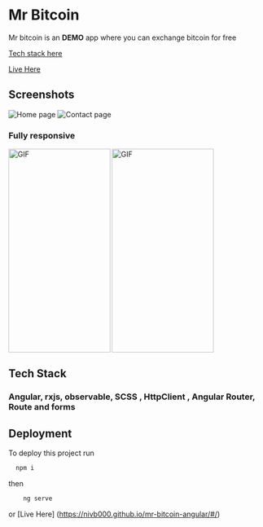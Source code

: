 # Mr Bitcoin

Mr bitcoin is an **DEMO** app where you can exchange bitcoin for free

<a href="#techstack">Tech stack here</a>

[Live Here](https://nivb000.github.io/mr-bitcoin-angular/#/)



## Screenshots

![Home page](https://res.cloudinary.com/dhe2rvexr/image/upload/v1667477154/Mr%20bitcoin%20angular%20screenshots/Mr-Bitcoin_Angular_Homepage_bgopmz.png)
![Contact page](https://res.cloudinary.com/dhe2rvexr/image/upload/v1667477152/Mr%20bitcoin%20angular%20screenshots/Mr-Bitcoin_Angular_Contact_page_rkz2fb.png)


### Fully responsive

<img align="left" top="500" height="400" width="200" alt="GIF" src="https://res.cloudinary.com/dhe2rvexr/image/upload/v1667477387/Mr%20bitcoin%20angular%20screenshots/Home_page_responsive_aekhzs.png">

<img align="center" top="500" height="400" width="200" alt="GIF" src="https://res.cloudinary.com/dhe2rvexr/image/upload/v1667477386/Mr%20bitcoin%20angular%20screenshots/contact_page_responsive_atwkhi.png">



<h2 align="left" id="techstack">Tech Stack</h2>

<h3>Angular, rxjs, observable, SCSS , HttpClient , Angular Router, Route and forms</h3>




## Deployment

To deploy this project run

```bash
  npm i
```

then

```bash
    ng serve
```

or [Live Here] (https://nivb000.github.io/mr-bitcoin-angular/#/)
